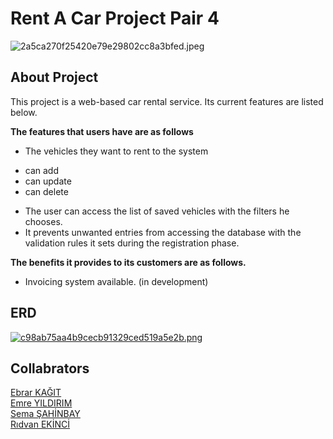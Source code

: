 # Rent A Car Project Pair 4

![2a5ca270f25420e79e29802cc8a3bfed.jpeg](https://imgtr.ee/images/2023/12/15/2a5ca270f25420e79e29802cc8a3bfed.jpeg)

## About Project
This project is a web-based car rental service.
Its current features are listed below.  

**The features that users have are as follows**

* The vehicles they want to rent to the system 
- can add
- can update
- can delete
* The user can access the list of saved vehicles with the filters he chooses.
* It prevents unwanted entries from accessing the database with the validation rules it sets during the registration phase.
 
**The benefits it provides to its customers are as follows.**
  
* Invoicing system available. (in development)

## ERD

[![c98ab75aa4b9cecb91329ced519a5e2b.png](https://imgtr.ee/images/2023/12/15/c98ab75aa4b9cecb91329ced519a5e2b.png)](https://imgtr.ee/image/IqbBIm)


## Collabrators
[Ebrar KAĞIT](https://github.com/EbrarKgt)  
[Emre YILDIRIM](https://github.com/emreyldrm)    
[Sema ŞAHİNBAY](https://github.com/semasahinbay)  
[Rıdvan EKİNCİ](https://github.com/rdvneknc)  
